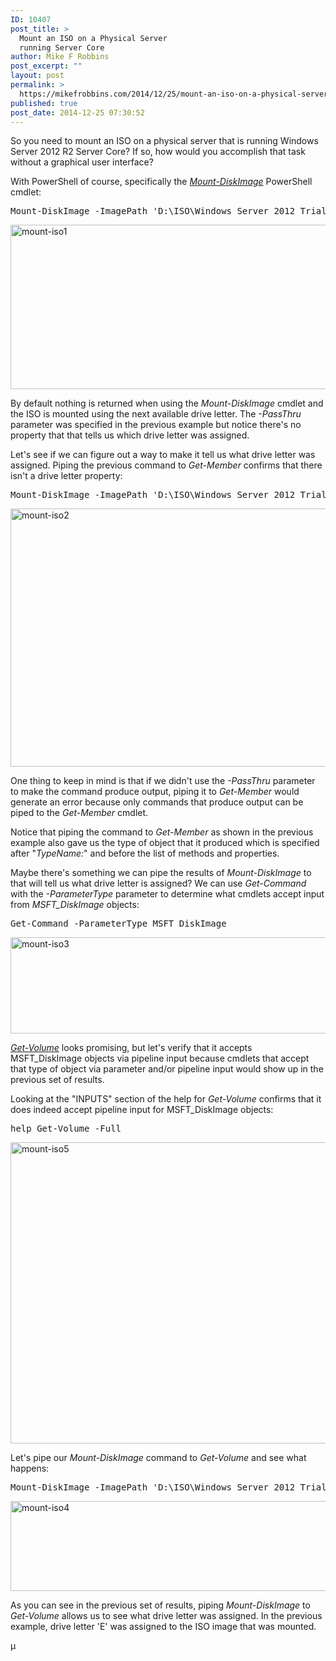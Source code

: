 ```yaml
---
ID: 10407
post_title: >
  Mount an ISO on a Physical Server
  running Server Core
author: Mike F Robbins
post_excerpt: ""
layout: post
permalink: >
  https://mikefrobbins.com/2014/12/25/mount-an-iso-on-a-physical-server-running-server-core/
published: true
post_date: 2014-12-25 07:30:52
---
```

So you need to mount an ISO on a physical server that is running Windows Server 2012 R2 Server Core? If so, how would you accomplish that task without a graphical user interface?

With PowerShell of course, specifically the <a href="http://technet.microsoft.com/en-us/library/hh848706.aspx" target="_blank"><em>Mount-DiskImage</em></a> PowerShell cmdlet:
<pre class="lang:ps decode:true">Mount-DiskImage -ImagePath 'D:\ISO\Windows Server 2012 Trial\9200.16384.WIN8_RTM.120725-1247_X64FRE_SERVER_EVAL_EN-US-HRM_SSS_X64FREE_EN-US_DV5.ISO' -StorageType ISO -PassThru</pre>
<a href="http://mikefrobbins.com/wp-content/uploads/2014/09/mount-iso1.png"><img class="alignnone size-full wp-image-10422" src="http://mikefrobbins.com/wp-content/uploads/2014/09/mount-iso1.png" alt="mount-iso1" width="875" height="263" /></a>

By default nothing is returned when using the <em>Mount-DiskImage</em> cmdlet and the ISO is mounted using the next available drive letter. The <em>-PassThru</em> parameter was specified in the previous example but notice there's no property that that tells us which drive letter was assigned.

Let's see if we can figure out a way to make it tell us what drive letter was assigned. Piping the previous command to <em>Get-Member</em> confirms that there isn't a drive letter property:
<pre class="lang:ps decode:true">Mount-DiskImage -ImagePath 'D:\ISO\Windows Server 2012 Trial\9200.16384.WIN8_RTM.120725-1247_X64FRE_SERVER_EVAL_EN-US-HRM_SSS_X64FREE_EN-US_DV5.ISO' -StorageType ISO -PassThru | Get-Member</pre>
<a href="http://mikefrobbins.com/wp-content/uploads/2014/09/mount-iso2.png"><img class="alignnone size-full wp-image-10423" src="http://mikefrobbins.com/wp-content/uploads/2014/09/mount-iso2.png" alt="mount-iso2" width="875" height="413" /></a>

One thing to keep in mind is that if we didn't use the <em>-PassThru</em> parameter to make the command produce output, piping it to <em>Get-Member</em> would generate an error because only commands that produce output can be piped to the <em>Get-Member</em> cmdlet.

Notice that piping the command to <em>Get-Member</em> as shown in the previous example also gave us the type of object that it produced which is specified after "<em>TypeName:</em>" and before the list of methods and properties.

Maybe there's something we can pipe the results of <em>Mount-DiskImage</em> to that will tell us what drive letter is assigned? We can use <em>Get-Command</em> with the <em>-ParameterType</em> parameter to determine what cmdlets accept input from <em>MSFT_DiskImage</em> objects:
<pre class="lang:ps decode:true">Get-Command -ParameterType MSFT_DiskImage</pre>
<a href="http://mikefrobbins.com/wp-content/uploads/2014/09/mount-iso3.png"><img class="alignnone size-full wp-image-10424" src="http://mikefrobbins.com/wp-content/uploads/2014/09/mount-iso3.png" alt="mount-iso3" width="875" height="154" /></a>

<a href="http://technet.microsoft.com/en-us/library/hh848646.aspx" target="_blank"><em>Get-Volume</em></a> looks promising, but let's verify that it accepts MSFT_DiskImage objects via pipeline input because cmdlets that accept that type of object via parameter and/or pipeline input would show up in the previous set of results.

Looking at the "INPUTS" section of the help for <em>Get-Volume</em> confirms that it does indeed accept pipeline input for MSFT_DiskImage objects:
<pre class="lang:ps decode:true  ">help Get-Volume -Full</pre>
<a href="http://mikefrobbins.com/wp-content/uploads/2014/12/mount-iso5.png"><img class="alignnone size-full wp-image-10963" src="http://mikefrobbins.com/wp-content/uploads/2014/12/mount-iso5.png" alt="mount-iso5" width="877" height="482" /></a>

Let's pipe our <em>Mount-DiskImage</em> command to <em>Get-Volume</em> and see what happens:
<pre class="lang:ps decode:true">Mount-DiskImage -ImagePath 'D:\ISO\Windows Server 2012 Trial\9200.16384.WIN8_RTM.120725-1247_X64FRE_SERVER_EVAL_EN-US-HRM_SSS_X64FREE_EN-US_DV5.ISO' -StorageType ISO -PassThru | Get-Volume</pre>
<a href="http://mikefrobbins.com/wp-content/uploads/2014/09/mount-iso4.png"><img class="alignnone size-full wp-image-10425" src="http://mikefrobbins.com/wp-content/uploads/2014/09/mount-iso4.png" alt="mount-iso4" width="875" height="144" /></a>

As you can see in the previous set of results, piping <em>Mount-DiskImage</em> to <em>Get-Volume</em> allows us to see what drive letter was assigned. In the previous example, drive letter 'E' was assigned to the ISO image that was mounted.

µ